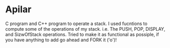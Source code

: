 # Apilar
C program and C++ program to operate a stack.
I used fucntions to compute some of the operations of my stack.
i.e. The PUSH, POP, DISPLAY, and SizwOfStack operations.
Tried to make it as functional as possiple, if you have anything to add go ahead and FORK it ('o')! 
